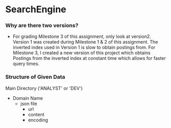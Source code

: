 # SearchEngine

### Why are there two versions?
- For grading Milestone 3 of this assignment, only look at version2.
Version 1 was created during Milestone 1 & 2 of this assignment. The inverted index used in Version 1 is slow to obtain postings from. For Milestone 3, I created a new version of this project which obtains Postings from the inverted index at constant time which allows for faster query times.

### Structure of Given Data
Main Directory ('ANALYST' or 'DEV')
- Domain Name
    - json file
        - url
        - content
        - encoding
